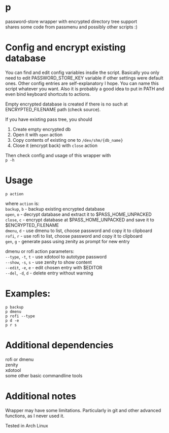 # p
password-store wrapper with encrypted directory tree support  
shares some code from passmenu and possibly other scripts :)

# Config and encrypt existing database
You can find and edit config variables insdie the script. Basically you only need to edit PASSWORD_STORE_KEY variable if other settings were default ones. Other config entries are self-explanatory I hope. You can name this script whatever you want. Also it is probably a good idea to put in PATH and even bind keyboard shortcuts to actions.

Empty encrypted database is created if there is no such at ENCRYPTED_FILENAME path (check source). 

If you have existing pass tree, you should  
1. Create empty encrypted db  
2. Open it with `open` action  
3. Copy contents of existing one to `/dev/shm/{db_name}`  
4. Close it (encrypt back) with `close` action  

Then check config and usage of this wrapper with  
`p -h`

# Usage  
`p action`

where `action` is:  
`backup`, `b` - backup existing encrypted database  
`open`, `o` - decrypt database and extract it to $PASS_HOME_UNPACKED  
`close`, `c` - encrypt database at $PASS_HOME_UNPACKED and save it to $ENCRYPTED_FILENAME  
`dmenu`, `d` - use dmenu to list, choose password and copy it to clipboard  
`rofi`, `r` - use rofi to list, choose password and copy it to clipboard  
`gen`, `g` - generate pass using zenity as prompt for new entry

dmenu or rofi action parameters:  
`--type`, `-t`, `t` - use xdotool to autotype password  
`--show`, `-s`, `s` - use zenity to show content  
`--edit`, `-e`, `e` - edit chosen entry with $EDITOR  
`--del`,  `-d`, `d` - delete entry without warning  

# Examples:  
`p backup`  
`p dmenu`  
`p rofi --type`  
`p d -e`  
`p r s`

# Additional dependencies  
rofi or dmenu  
zenity  
xdotool  
some other basic commandline tools

# Additional notes
Wrapper may have some limitations. Particularly in git and other advanced functions, as I never used it.

Tested in Arch Linux
